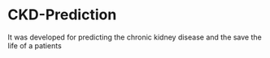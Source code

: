 # CKD-Prediction
It was developed for predicting the chronic kidney disease and the save the life of a patients
